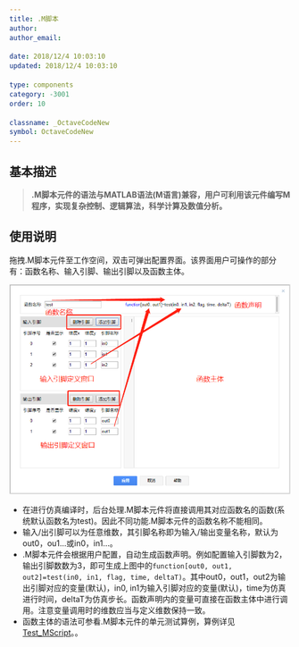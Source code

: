 ```yaml
---
title: .M脚本
author: 
author_email:

date: 2018/12/4 10:03:10
updated: 2018/12/4 10:03:10

type: components
category: -3001
order: 10

classname: _OctaveCodeNew
symbol: OctaveCodeNew
---
```

## 基本描述


> **.M脚本元件的语法与MATLAB语法(M语言)兼容，用户可利用该元件编写M程序，实现复杂控制、逻辑算法，科学计算及数值分析。**

## 使用说明

拖拽.M脚本元件至工作空间，双击可弹出配置界面。该界面用户可操作的部分有：函数名称、输入引脚、输出引脚以及函数主体。

![元件配置图](./Mscript.png)

+ 在进行仿真编译时，后台处理.M脚本元件将直接调用其对应函数名的函数(系统默认函数名为test)。因此不同功能.M脚本元件的函数名称不能相同。
+ 输入/出引脚可以为任意维数，其引脚名称即为输入/输出变量名称，默认为out0，ou1...或in0，in1...。
+ .M脚本元件会根据用户配置，自动生成函数声明。例如配置输入引脚数为2，输出引脚数数为3，即可生成上图中的`function[out0, out1, out2]=test(in0, in1, flag, time, deltaT)`。其中out0，out1，out2为输出引脚对应的变量(默认)，in0, in1为输入引脚对应的变量(默认)，time为仿真进行时间，deltaT为仿真步长。函数声明内的变量可直接在函数主体中进行调用。注意变量调用时的维数应当与定义维数保持一致。
+ 函数主体的语法可参看.M脚本元件的单元测试算例，算例详见[Test_MScript](https://www.cloudpss.net/editor/?id=1192)。。